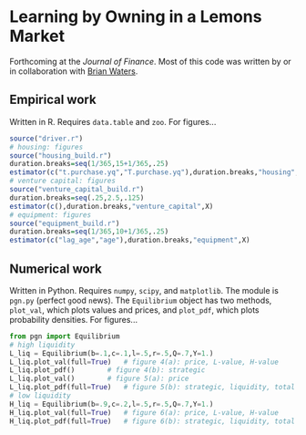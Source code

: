 # Learning by Owning in a Lemons Market

Forthcoming at the  *Journal of Finance*. Most of this code was written by or in collaboration with [Brian Waters](https://sites.google.com/site/briantwaters).

## Empirical work
Written in R. Requires `data.table` and `zoo`. For figures...

```R
source("driver.r")
# housing: figures
source("housing_build.r")
duration.breaks=seq(1/365,15+1/365,.25)
estimator(c("t.purchase.yq","T.purchase.yq"),duration.breaks,"housing",X)
# venture capital: figures
source("venture_capital_build.r")
duration.breaks=seq(.25,2.5,.125)
estimator(c(),duration.breaks,"venture_capital",X)
# equipment: figures 
source("equipment_build.r")
duration.breaks=seq(1/365,10+1/365,.25)
estimator(c("lag_age","age"),duration.breaks,"equipment",X)
```

## Numerical work
Written in Python. Requires `numpy`, `scipy`, and `matplotlib`. The module is `pgn.py` (`p`erfect `g`ood `n`ews). The `Equilibrium` object has two methods, `plot_val`, which plots values and prices, and `plot_pdf`, which plots probability densities. For figures...

```Python
from pgn import Equilibrium
# high liquidity
L_liq = Equilibrium(b=.1,c=.1,l=.5,r=.5,Q=.7,Y=1.) 
L_liq.plot_val(full=True)	# figure 4(a): price, L-value, H-value
L_liq.plot_pdf()		# figure 4(b): strategic
L_liq.plot_val()		# figure 5(a): price
L_liq.plot_pdf(full=True)	# figure 5(b): strategic, liquidity, total
# low liquidity
H_liq = Equilibrium(b=.9,c=.2,l=.5,r=.5,Q=.7,Y=1.) 
H_liq.plot_val(full=True)	# figure 6(a): price, L-value, H-value
H_liq.plot_pdf(full=True)	# figure 6(b): strategic, liquidity, total
```
